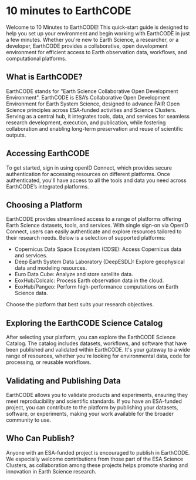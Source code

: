 #  10 minutes to EarthCODE

Welcome to 10 Minutes to EarthCODE! This quick-start guide is designed to help you set up your environment and begin working with EarthCODE in just a few minutes. Whether you're new to Earth Science, a researcher, or a developer, EarthCODE provides a collaborative, open development environment for efficient access to Earth observation data, workflows, and computational platforms.

## What is EarthCODE?
EarthCODE stands for "Earth Science Collaborative Open Development Environment". EarthCODE is ESA’s Collaborative Open Development Environment for Earth System Science, designed to advance FAIR Open Science principles across ESA-funded activities and Science Clusters. Serving as a central hub, it integrates tools, data, and services for seamless research development, execution, and publication, while fostering collaboration and enabling long-term preservation and reuse of scientific outputs.

## Accessing EarthCODE
To get started, sign in using openID Connect, which provides secure authentication for accessing resources on different platforms. Once authenticated, you'll have access to all the tools and data you need across EarthCODE’s integrated platforms.

## Choosing a Platform
EarthCODE provides streamlined access to a range of platforms offering Earth Science datasets, tools, and services. With single sign-on via OpenID Connect, users can easily authenticate and explore resources tailored to their research needs. Below is a selection of supported platforms:

- Copernicus Data Space Ecosystem (CDSE): Access Copernicus data and services.
- Deep Earth System Data Laboratory (DeepESDL): Explore geophysical data and modeling resources.
- Euro Data Cube: Analyze and store satellite data.
- EoxHub/Colcalc: Process Earth observation data in the cloud.
- EoxHub/Pangeo: Perform high-performance computations on Earth Science data.

Choose the platform that best suits your research objectives.

## Exploring the EarthCODE Science Catalog

After selecting your platform, you can explore the EarthCODE Science Catalog. The catalog includes datasets, workflows, and software that have been published and validated within EarthCODE. It's your gateway to a wide range of resources, whether you're looking for environmental data, code for processing, or reusable workflows.

## Validating and Publishing Data

EarthCODE allows you to validate products and experiments, ensuring they meet reproducibility and scientific standards. If you have an ESA-funded project, you can contribute to the platform by publishing your datasets, software, or experiments, making your work available for the broader community to use.

## Who Can Publish?

Anyone with an ESA-funded project is encouraged to publish in EarthCODE. We especially welcome contributions from those part of the ESA Science Clusters, as collaboration among these projects helps promote sharing and innovation in Earth Science research.
